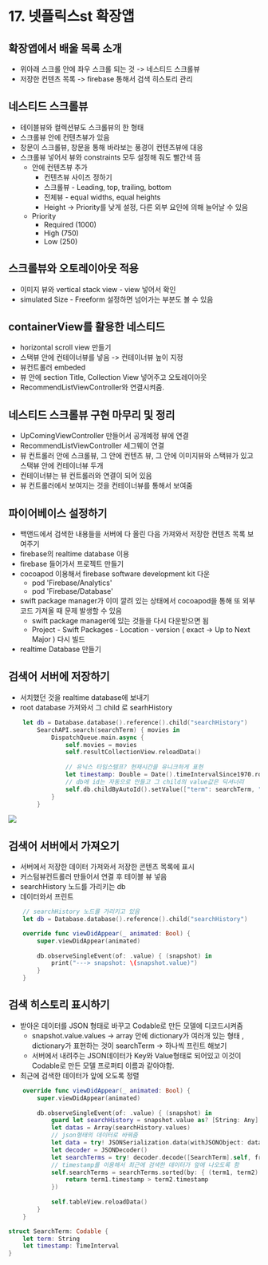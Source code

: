 # 17. 넷플릭스st 확장앱

## 확장앱에서 배울 목록 소개
- 위아래 스크롤 안에 좌우 스크롤 되는 것 -> 네스티드 스크롤뷰
- 저장한 컨텐츠 목록 -> firebase 통해서 검색 히스토리 관리 

## 네스티드 스크롤뷰
- 테이블뷰와 컬렉션뷰도 스크롤뷰의 한 형태
- 스크롤뷰 안에 컨텐츠뷰가 있음
- 창문이 스크롤뷰, 창문을 통해 바라보는 풍경이 컨텐츠뷰에 대응
- 스크롤뷰 넣어서 뷰와 constraints 모두 설정해 줘도 빨간색 뜸
    - 안에 컨텐츠뷰 추가
        - 컨텐츠뷰 사이즈 정하기
        - 스크롤뷰 - Leading, top, trailing, bottom
        - 전체뷰 - equal widths, equal heights
        - Height -> Priority를 낮게 설정, 다른 외부 요인에 의해 늘어날 수 있음
    - Priority
        - Required (1000)
        - High (750)
        - Low (250)
    
## 스크롤뷰와 오토레이아웃 적용
- 이미지 뷰와 vertical stack view - view 넣어서 확인
- simulated Size - Freeform 설정하면 넘어가는 부분도 볼 수 있음

## containerView를 활용한 네스티드
- horizontal scroll view 만들기
- 스택뷰 안에 컨테이너뷰를 넣음 -> 컨테이너뷰 높이 지정
- 뷰컨트롤러 embeded 
- 뷰 안에 section Title, Collection View 넣어주고 오토레이아웃
- RecommendListViewController와 연결시켜줌.

## 네스티드 스크롤뷰 구현 마무리 및 정리
- UpComingViewController 만들어서 공개예정 뷰에 연결
- RecommendListViewController 세그웨이 연결
- 뷰 컨트롤러 안에 스크롤뷰, 그 안에 컨텐츠 뷰, 그 안에 이미지뷰와 스택뷰가 있고 스택뷰 안에 컨테이너뷰 두개
- 컨테이너뷰는 뷰 컨트롤러와 연결이 되어 있음 
- 뷰 컨트롤러에서 보여지는 것을 컨테이너뷰를 통해서 보여줌

## 파이어베이스 설정하기
- 백앤드에서 검색한 내용들을 서버에 다 올린 다음 가져와서 저장한 컨텐츠 목록 보여주기
- firebase의 realtime database 이용
- firebase 들어가서 프로젝트 만들기
- cocoapod 이용해서 firebase software development kit 다운
    - pod 'Firebase/Analytics'
    - pod 'Firebase/Database'
- swift package manager가 이미 깔려 있는 상태에서 cocoapod을 통해 또 외부 코드 가져올 때 문제 발생할 수 있음
    - swift package manager에 있는 것들을 다시 다운받으면 됨
    - Project - Swift Packages - Location - version ( exact -> Up to Next Major ) 다시 빌드
- realtime Database 만들기

## 검색어 서버에 저장하기
- 서치했던 것을 realtime database에 보내기
- root database 가져와서 그 child 로 searhHistory

```Swift
    let db = Database.database().reference().child("searchHistory")
        SearchAPI.search(searchTerm) { movies in
            DispatchQueue.main.async {
                self.movies = movies
                self.resultCollectionView.reloadData()
    
                // 유닉스 타임스템프? 현재시간을 유니크하게 표현
                let timestamp: Double = Date().timeIntervalSince1970.rounded()  // 소수점 버림
                // db에 id는 자동으로 만들고 그 child의 value값은 딕셔너리
                self.db.childByAutoId().setValue(["term": searchTerm, "timestamp": timestamp])
            }
        }
```
<image src="Resource/1.png" >

## 검색어 서버에서 가져오기
- 서버에서 저장한 데이터 가져와서 저장한 콘텐츠 목록에 표시
- 커스텀뷰컨트롤러 만들어서 연결 후 테이블 뷰 넣음 
- searchHistory 노드를 가리키는 db
- 데이터와서 프린트
```Swift
    // searchHistory 노드를 가리키고 있음
    let db = Database.database().reference().child("searchHistory")

    override func viewDidAppear(_ animated: Bool) {
        super.viewDidAppear(animated)
        
        db.observeSingleEvent(of: .value) { (snapshot) in
            print("---> snapshot: \(snapshot.value)")
        }
    }
```

## 검색 히스토리 표시하기
- 받아온 데이터를 JSON 형태로 바꾸고 Codable로 만든 모델에 디코드시켜줌
    - snapshot.value.values -> array 안에 dictionary가 여러개 있는 형태 , dictionary가 표현하는 것이 searchTerm
    -> 하나씩 프린트 해보기
    - 서버에서 내려주는 JSON데이터가 Key와 Value형태로 되어있고 이것이 Codable로 만든 모델 프로퍼티 이름과 같아야함.
- 최근에 검색한 데이터가 앞에 오도록 정렬
```Swift
    override func viewDidAppear(_ animated: Bool) {
        super.viewDidAppear(animated)
        
        db.observeSingleEvent(of: .value) { (snapshot) in
            guard let searchHistory = snapshot.value as? [String: Any] else { return }
            let datas = Array(searchHistory.values) 
            // json형태의 데이터로 바꿔줌
            let data = try! JSONSerialization.data(withJSONObject: datas, options: [] )
            let decoder = JSONDecoder()
            let searchTerms = try! decoder.decode([SearchTerm].self, from: data)
            // timestamp를 이용해서 최근에 검색한 데이터가 앞에 나오도록 함
            self.searchTerms = searchTerms.sorted(by: { (term1, term2) in
                return term1.timestamp > term2.timestamp
            })
            
            self.tableView.reloadData()
        }
    }

struct SearchTerm: Codable {
    let term: String
    let timestamp: TimeInterval
}
```
